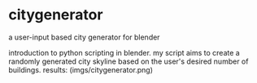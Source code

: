 # citygenerator
a user-input based city generator for blender

introduction to python scripting in blender. my script aims to create a randomly generated city skyline based on the user's desired number of buildings.
results:
(imgs/citygenerator.png)
